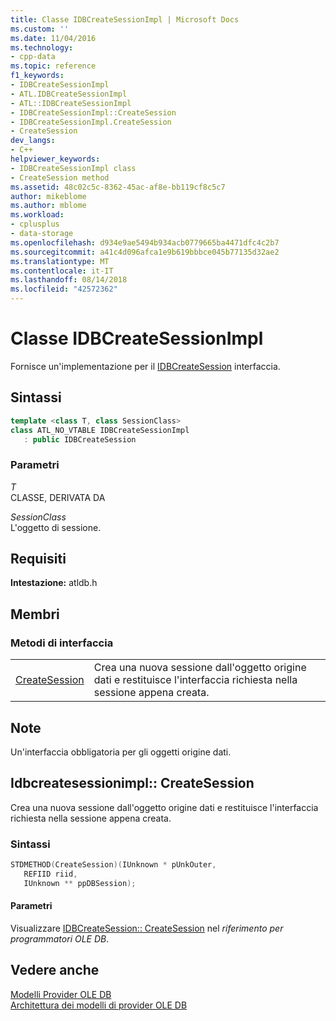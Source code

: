 ```yaml
---
title: Classe IDBCreateSessionImpl | Microsoft Docs
ms.custom: ''
ms.date: 11/04/2016
ms.technology:
- cpp-data
ms.topic: reference
f1_keywords:
- IDBCreateSessionImpl
- ATL.IDBCreateSessionImpl
- ATL::IDBCreateSessionImpl
- IDBCreateSessionImpl::CreateSession
- IDBCreateSessionImpl.CreateSession
- CreateSession
dev_langs:
- C++
helpviewer_keywords:
- IDBCreateSessionImpl class
- CreateSession method
ms.assetid: 48c02c5c-8362-45ac-af8e-bb119cf8c5c7
author: mikeblome
ms.author: mblome
ms.workload:
- cplusplus
- data-storage
ms.openlocfilehash: d934e9ae5494b934acb0779665ba4471dfc4c2b7
ms.sourcegitcommit: a41c4d096afca1e9b619bbbce045b77135d32ae2
ms.translationtype: MT
ms.contentlocale: it-IT
ms.lasthandoff: 08/14/2018
ms.locfileid: "42572362"
---
```

# <a name="idbcreatesessionimpl-class"></a>Classe IDBCreateSessionImpl
Fornisce un'implementazione per il [IDBCreateSession](/previous-versions/windows/desktop/ms724076\(v=vs.85\)) interfaccia.  
  
## <a name="syntax"></a>Sintassi

```cpp
template <class T, class SessionClass>  
class ATL_NO_VTABLE IDBCreateSessionImpl   
   : public IDBCreateSession  
```  
  
### <a name="parameters"></a>Parametri  
 *T*  
 CLASSE, DERIVATA DA  
  
 *SessionClass*  
 L'oggetto di sessione.  

## <a name="requirements"></a>Requisiti  
 **Intestazione:** atldb.h 
  
## <a name="members"></a>Membri  
  
### <a name="interface-methods"></a>Metodi di interfaccia  
  
|||  
|-|-|  
|[CreateSession](#createsession)|Crea una nuova sessione dall'oggetto origine dati e restituisce l'interfaccia richiesta nella sessione appena creata.|  
  
## <a name="remarks"></a>Note  
 Un'interfaccia obbligatoria per gli oggetti origine dati.  

## <a name="createsession"></a> Idbcreatesessionimpl:: CreateSession
Crea una nuova sessione dall'oggetto origine dati e restituisce l'interfaccia richiesta nella sessione appena creata.  
  
### <a name="syntax"></a>Sintassi  
  
```cpp
STDMETHOD(CreateSession)(IUnknown * pUnkOuter,   
   REFIID riid,   
   IUnknown ** ppDBSession);  
```  
  
#### <a name="parameters"></a>Parametri  
 Visualizzare [IDBCreateSession:: CreateSession](/previous-versions/windows/desktop/ms714942\(v=vs.85\)) nel *riferimento per programmatori OLE DB*.   
  
## <a name="see-also"></a>Vedere anche  
 [Modelli Provider OLE DB](../../data/oledb/ole-db-provider-templates-cpp.md)   
 [Architettura dei modelli di provider OLE DB](../../data/oledb/ole-db-provider-template-architecture.md)